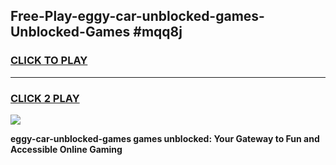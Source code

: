 
## Free-Play-eggy-car-unblocked-games-Unblocked-Games #mqq8j
<h3>
<a href="https://news.freeplayer.one?title=eggy-car-unblocked-games&ref=8M">CLICK TO PLAY</a></h3>
<hr>

<h3>
<a href="https://news.freeplayer.one?title=eggy-car-unblocked-games&ref=8M">CLICK 2 PLAY</a>
  
</h3>

<a href="https://news.freeplayer.one?title=eggy-car-unblocked-games&ref=8M"><img src="https://clearcache.store/games.png"></a>


**eggy-car-unblocked-games games unblocked: Your Gateway to Fun and Accessible Online Gaming**

